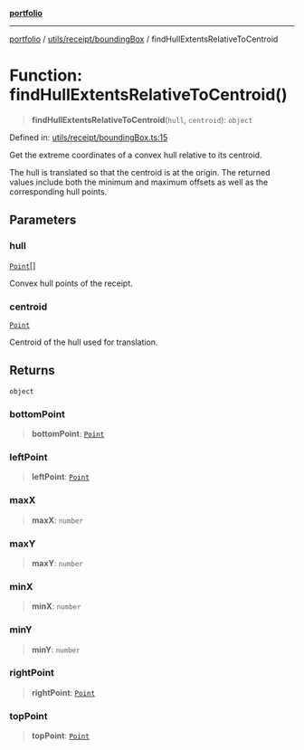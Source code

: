 [**portfolio**](../../../../README.md)

***

[portfolio](../../../../modules.md) / [utils/receipt/boundingBox](../README.md) / findHullExtentsRelativeToCentroid

# Function: findHullExtentsRelativeToCentroid()

> **findHullExtentsRelativeToCentroid**(`hull`, `centroid`): `object`

Defined in: [utils/receipt/boundingBox.ts:15](https://github.com/tnorlund/Portfolio/blob/6bc88e7a9a50a923a99e7a5d4c7bf599673ef31a/portfolio/utils/receipt/boundingBox.ts#L15)

Get the extreme coordinates of a convex hull relative to its centroid.

The hull is translated so that the centroid is at the origin. The
returned values include both the minimum and maximum offsets as well
as the corresponding hull points.

## Parameters

### hull

[`Point`](../../../../types/api/interfaces/Point.md)[]

Convex hull points of the receipt.

### centroid

[`Point`](../../../../types/api/interfaces/Point.md)

Centroid of the hull used for translation.

## Returns

`object`

### bottomPoint

> **bottomPoint**: [`Point`](../../../../types/api/interfaces/Point.md)

### leftPoint

> **leftPoint**: [`Point`](../../../../types/api/interfaces/Point.md)

### maxX

> **maxX**: `number`

### maxY

> **maxY**: `number`

### minX

> **minX**: `number`

### minY

> **minY**: `number`

### rightPoint

> **rightPoint**: [`Point`](../../../../types/api/interfaces/Point.md)

### topPoint

> **topPoint**: [`Point`](../../../../types/api/interfaces/Point.md)
